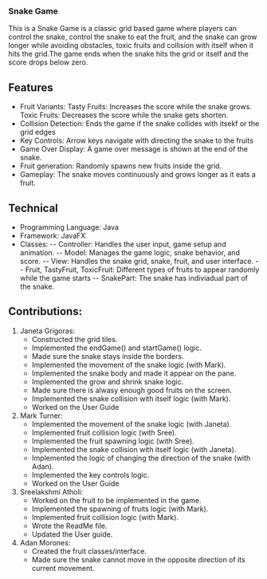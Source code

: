 ### Snake Game
This is a Snake Game is a classic grid based game where players can control the snake, control the snake to eat the fruit, and the snake can grow longer while avoiding obstacles, toxic fruits and collision with itself when it hits the grid.The game ends when the snake hits the grid or itself and the score drops below zero.

## Features
- Fruit Variants: 
    Tasty Fruits: Increases the score while the      snake grows.
    Toxic Fruits: Decreases the score while the snake gets shorten.
- Collision Detection: Ends the game if the snake    collides with itsekf or the grid edges
- Key Controls: Arrow keys navigate with directing the snake to the fruits 
- Game Over Display: A game over message is shown at the end of the snake.
- Fruit generation: Randomly spawns new fruits inside the grid.
- Gameplay: The snake moves continuously and grows longer as it eats a fruit.

## Technical 
- Programming Language: Java
- Framework: JavaFX 
- Classes: 
    -- Controller: Handles the user input, game setup and animation.
    -- Model: Manages the game logic, snake behavior, and score.
    -- View: Handles the snake grid, snake, fruit, and user interface.
    -- Fruit, TastyFruit, ToxicFruit: Different types of fruits to appear randomly while the game starts
    -- SnakePart: The snake has indiviadual part of the snake.

## Contributions:
1. Janeta Grigoras:
    - Constructed the grid tiles.
    - Implemented the endGame() and startGame() logic.
    - Made sure the snake stays inside the borders.
    - Implemented the movement of the snake logic (with Mark).
    - Implemented the snake body and made it appear on the pane.
    - Implemented the grow and shrink snake logic.
    - Made sure there is alwasy enough good fruits on the screen.
    - Implemented the snake collision with itself logic (with Mark).
    - Worked on the User Guide
2. Mark Turner:
    - Implemented the movement of the snake logic (with Janeta).
    - Implemented fruit collision logic (with Sree).
    - Implemented the fruit spawning logic (with Sree). 
    - Implemented the snake collision with itself logic (with Janeta).
    - Implemented the logic of changing the direction of the snake (with Adan).
    - Implemented the key controls logic.
    - Worked on the User Guide
3. Sreelakshmi Atholi:
    - Worked on the fruit to be implemented in the game.
    - Implemented the spawning of fruits logic (with Mark).
    - Implemented fruit collision logic (with Mark).
    - Wrote the ReadMe file.
    - Updated the User guide. 
4. Adan Morones:
    - Created the fruit classes/interface.
    - Made sure the snake cannot move in the opposite direction of its current movement.
